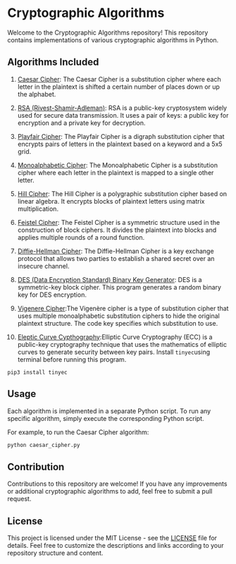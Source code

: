 # Cryptographic Algorithms

Welcome to the Cryptographic Algorithms repository! This repository contains implementations of various cryptographic algorithms in Python.

## Algorithms Included

1. [Caesar Cipher](caesarcipher.py): The Caesar Cipher is a substitution cipher where each letter in the plaintext is shifted a certain number of places down or up the alphabet.

2. [RSA (Rivest-Shamir-Adleman)](RSA.py): RSA is a public-key cryptosystem widely used for secure data transmission. It uses a pair of keys: a public key for encryption and a private key for decryption.

3. [Playfair Cipher](playfair_cipher.py): The Playfair Cipher is a digraph substitution cipher that encrypts pairs of letters in the plaintext based on a keyword and a 5x5 grid.

4. [Monoalphabetic Cipher](monoalphabetic_cipher.py): The Monoalphabetic Cipher is a substitution cipher where each letter in the plaintext is mapped to a single other letter.

5. [Hill Cipher](hill_cipher.py): The Hill Cipher is a polygraphic substitution cipher based on linear algebra. It encrypts blocks of plaintext letters using matrix multiplication.

6. [Feistel Cipher](feistel_cipher.py): The Feistel Cipher is a symmetric structure used in the construction of block ciphers. It divides the plaintext into blocks and applies multiple rounds of a round function.

7. [Diffie-Hellman Cipher](diffie_hellman.py): The Diffie-Hellman Cipher is a key exchange protocol that allows two parties to establish a shared secret over an insecure channel.

8. [DES (Data Encryption Standard) Binary Key Generator](DES_key_generation.py): DES is a symmetric-key block cipher. This program generates a random binary key for DES encryption.

9. [Vigenere Cipher](vigenere.py):The Vigenère cipher is a type of substitution cipher that uses multiple monoalphabetic substitution ciphers to hide the original plaintext structure. The code key specifies which substitution to use.

10. [Eleptic Curve Cypthography](eleptic_curve_cryptography.py):Elliptic Curve Cryptography (ECC) is a public-key cryptography technique that uses the mathematics of elliptic curves to generate security between key pairs.
Install `tinyec`using terminal before running this program.  
```
pip3 install tinyec
```


## Usage

Each algorithm is implemented in a separate Python script. To run any specific algorithm, simply execute the corresponding Python script.

For example, to run the Caesar Cipher algorithm:

```bash
python caesar_cipher.py
```

## Contribution

Contributions to this repository are welcome! If you have any improvements or additional cryptographic algorithms to add, feel free to submit a pull request.

## License

This project is licensed under the MIT License - see the [LICENSE](LICENSE) file for details.
Feel free to customize the descriptions and links according to your repository structure and content.
